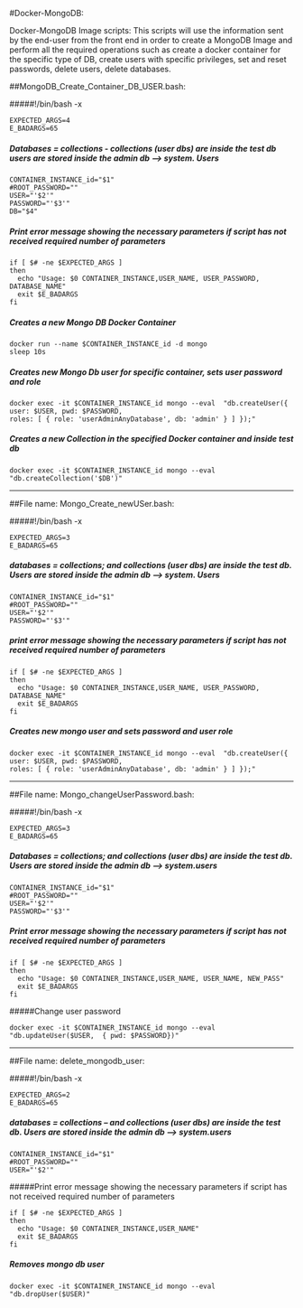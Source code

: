 #Docker-MongoDB:

Docker-MongoDB Image scripts: This scripts will use the information sent by the end-user from the front end in order
to create a MongoDB Image and perform all the required operations such as create a docker container for the specific type of DB, create users with specific privileges, set and reset passwords, delete users, delete databases.

##MongoDB_Create_Container_DB_USER.bash:

#####!/bin/bash -x
```
EXPECTED_ARGS=4
E_BADARGS=65
```

##### Databases = collections - collections (user dbs) are inside the test db users are stored inside the admin db --> system. Users

```
CONTAINER_INSTANCE_id="$1"
#ROOT_PASSWORD=""
USER="'$2'"
PASSWORD="'$3'"
DB="$4"
```

##### Print error message showing the necessary parameters if script has not received required number of parameters
```
if [ $# -ne $EXPECTED_ARGS ]
then
  echo "Usage: $0 CONTAINER_INSTANCE,USER_NAME, USER_PASSWORD, DATABASE_NAME"
  exit $E_BADARGS
fi
```

##### Creates a new Mongo DB Docker Container
```
docker run --name $CONTAINER_INSTANCE_id -d mongo
sleep 10s
```

##### Creates new Mongo Db user for specific container, sets user password and role
```
docker exec -it $CONTAINER_INSTANCE_id mongo --eval  "db.createUser({ user: $USER, pwd: $PASSWORD,
roles: [ { role: 'userAdminAnyDatabase', db: 'admin' } ] });"
```

##### Creates a new Collection in the specified Docker container and inside test db
```
docker exec -it $CONTAINER_INSTANCE_id mongo --eval "db.createCollection('$DB')"
```

----------------------------------------------------------------------------------------------------------------------------------------------------------------------------------------------------------------------------------------------------------------------------------------------------------------------------------------------

##File name: Mongo_Create_newUSer.bash:

#####!/bin/bash -x
```
EXPECTED_ARGS=3
E_BADARGS=65
```

##### databases = collections; and collections (user dbs) are inside the test db. Users are stored inside the admin db --> system. Users
```
CONTAINER_INSTANCE_id="$1"
#ROOT_PASSWORD=""
USER="'$2'"
PASSWORD="'$3'"
```

##### print error message showing the necessary parameters if script has not received required number of parameters
```
if [ $# -ne $EXPECTED_ARGS ]
then
  echo "Usage: $0 CONTAINER_INSTANCE,USER_NAME, USER_PASSWORD, DATABASE_NAME"
  exit $E_BADARGS
fi
```

##### Creates new mongo user and sets password and user role
```
docker exec -it $CONTAINER_INSTANCE_id mongo --eval  "db.createUser({ user: $USER, pwd: $PASSWORD,
roles: [ { role: 'userAdminAnyDatabase', db: 'admin' } ] });"
```

----------------------------------------------------------------------------------------------------------------------------------------------------------------------------------------------------------------------------------------------------------------------------------------------------------------------------------------------

##File name: Mongo_changeUserPassword.bash:

#####!/bin/bash -x
```
EXPECTED_ARGS=3
E_BADARGS=65
```

##### Databases = collections; and collections (user dbs) are inside the test db. Users are stored inside the admin db --> system.users
```
CONTAINER_INSTANCE_id="$1"
#ROOT_PASSWORD=""
USER="'$2'"
PASSWORD="'$3'"
```

##### Print error message showing the necessary parameters if script has not received required number of parameters
```
if [ $# -ne $EXPECTED_ARGS ]
then
  echo "Usage: $0 CONTAINER_INSTANCE,USER_NAME, USER_NAME, NEW_PASS"
  exit $E_BADARGS
fi
```

#####Change user password
```
docker exec -it $CONTAINER_INSTANCE_id mongo --eval "db.updateUser($USER,  { pwd: $PASSWORD})"
```

----------------------------------------------------------------------------------------------------------------------------------------------------------------------------------------------------------------------------------------------------------------------------------------------------------------------------------------------

##File name: delete_mongodb_user:

#####!/bin/bash -x
```
EXPECTED_ARGS=2
E_BADARGS=65
```

##### databases = collections – and collections (user dbs) are inside the test db. Users are stored inside the admin db --> system.users
```
CONTAINER_INSTANCE_id="$1"
#ROOT_PASSWORD=""
USER="'$2'"
```

#####Print error message showing the necessary parameters if script has not received required number of parameters
```
if [ $# -ne $EXPECTED_ARGS ]
then
  echo "Usage: $0 CONTAINER_INSTANCE,USER_NAME"
  exit $E_BADARGS
fi
```

##### Removes mongo db user
```
docker exec -it $CONTAINER_INSTANCE_id mongo --eval "db.dropUser($USER)"
```
